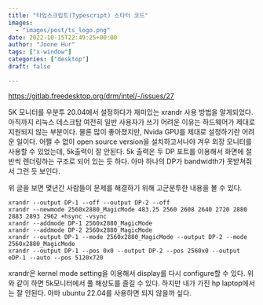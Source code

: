 ```yaml
---
title: "타입스크립트(Typescript) 스타터 코드"
images:
  - "images/post/ts_logo.png"
date: 2022-10-15T22:49:25+00:00
author: "Joone Hur"
tags: ["x-window"]
categories: ["desktop"]
draft: false

---
```


https://gitlab.freedesktop.org/drm/intel/-/issues/27

5K 모니터를 우분투 20.04에서 설정하다가 재미있는 xrandr 사용 방법을 알게되었다. 
아직까지 리눅스 데스크탑 여전히 일반 사용자가 쓰기 어려운 이유는 하드웨어가 제대로 지원되지 않는 부분이다. 물론 많이 좋아졌지만,  Nvida GPU를 제대로 설정하기란 어려운 일이다.
어쩔 수 없이 open source version을 설치하고서나야 겨우 외장 모니터를 사용할 수 있었는데, 5k출력이 잘 안된다.
5k 출력은 두  DP 포트를 이용해서 화면에 절반씩 렌더링하는 구조로 되어 있는 듯 하다. 아마 하나의  DP가  bandwidth가 못받쳐줘서 그런 듯 보인다.

위 글을 보면 몇년간 사람들이 문제를 해결하기 위해 고군분투한 내용을 볼 수 있다.
```
xrandr --output DP-1 --off --output DP-2 --off
xrandr --newmode 2560x2880_MagicMode 483.25 2560 2608 2640 2720 2880 2883 2893 2962 +hsync -vsync
xrandr --addmode DP-1 2560x2880_MagicMode
xrandr --addmode DP-2 2560x2880_MagicMode
xrandr --output DP-1 --mode 2560x2880_MagicMode --output DP-2 --mode 2560x2880_MagicMode
xrandr --output DP-1 --pos 0x0 --output DP-2 --pos 2560x0 --output eDP-1 --auto --pos 5120x720
```
xrandr은  kernel mode setting을 이용해서  display를 다시  configure할 수 있다. 위와 같이 하면 5k모니터에서 풀 해상도를 즐길 수 있다.
하지만 내가 가진  hp laptop에서는 잘 안된다. 아마  ubuntu 22.04를 사용하면 되지 않을까 싶다.
